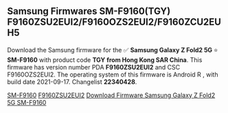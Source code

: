 <h2>Samsung Firmwares SM-F9160(TGY) F9160ZSU2EUI2/F9160OZS2EUI2/F9160ZCU2EUH5</h2>
Download the Samsung firmware for the ✅ <strong>Samsung Galaxy Z Fold2 5G </strong> ⭐ <strong>SM-F9160</strong> with product code <strong>TGY</strong> <strong> from Hong Kong SAR China</strong>. This firmware has version number PDA <strong>F9160ZSU2EUI2</strong> and CSC F9160OZS2EUI2. The operating system of this firmware is Android R , with build date 2021-09-17. Changelist <strong>22340428</strong>.


[SM-F9160](https://samfirm.shop/samsung/model/SM-F9160)
[F9160ZSU2EUI2](https://samfirm.shop/samsung/pda/F9160ZSU2EUI2)
[Download Firmware Samsung Galaxy Z Fold2 5G SM-F9160](https://samfirm.shop/samsung/firmware/457512)

